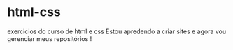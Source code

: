 # html-css
 exercicios do curso de html e css
Estou apredendo a criar sites e agora vou gerenciar meus repositórios !